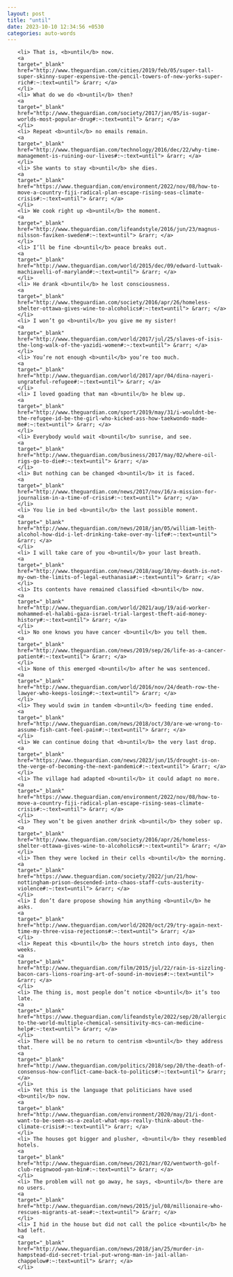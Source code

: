 ```yaml
---
layout: post
title: "until"
date: 2023-10-10 12:34:56 +0530
categories: auto-words
---
```

<ol>

    <li> That is, <b>until</b> now.
    <a 
    target="_blank" 
    href="http://www.theguardian.com/cities/2019/feb/05/super-tall-super-skinny-super-expensive-the-pencil-towers-of-new-yorks-super-rich#:~:text=until"> &rarr; </a>
    </li>
    <li> What do we do <b>until</b> then?
    <a 
    target="_blank" 
    href="http://www.theguardian.com/society/2017/jan/05/is-sugar-worlds-most-popular-drug#:~:text=until"> &rarr; </a>
    </li>
    <li> Repeat <b>until</b> no emails remain.
    <a 
    target="_blank" 
    href="http://www.theguardian.com/technology/2016/dec/22/why-time-management-is-ruining-our-lives#:~:text=until"> &rarr; </a>
    </li>
    <li> She wants to stay <b>until</b> she dies.
    <a 
    target="_blank" 
    href="https://www.theguardian.com/environment/2022/nov/08/how-to-move-a-country-fiji-radical-plan-escape-rising-seas-climate-crisis#:~:text=until"> &rarr; </a>
    </li>
    <li> We cook right up <b>until</b> the moment.
    <a 
    target="_blank" 
    href="http://www.theguardian.com/lifeandstyle/2016/jun/23/magnus-nilsson-faviken-sweden#:~:text=until"> &rarr; </a>
    </li>
    <li> I’ll be fine <b>until</b> peace breaks out.
    <a 
    target="_blank" 
    href="http://www.theguardian.com/world/2015/dec/09/edward-luttwak-machiavelli-of-maryland#:~:text=until"> &rarr; </a>
    </li>
    <li> He drank <b>until</b> he lost consciousness.
    <a 
    target="_blank" 
    href="http://www.theguardian.com/society/2016/apr/26/homeless-shelter-ottawa-gives-wine-to-alcoholics#:~:text=until"> &rarr; </a>
    </li>
    <li> I won’t go <b>until</b> you give me my sister!
    <a 
    target="_blank" 
    href="http://www.theguardian.com/world/2017/jul/25/slaves-of-isis-the-long-walk-of-the-yazidi-women#:~:text=until"> &rarr; </a>
    </li>
    <li> You’re not enough <b>until</b> you’re too much.
    <a 
    target="_blank" 
    href="http://www.theguardian.com/world/2017/apr/04/dina-nayeri-ungrateful-refugee#:~:text=until"> &rarr; </a>
    </li>
    <li> I loved goading that man <b>until</b> he blew up.
    <a 
    target="_blank" 
    href="http://www.theguardian.com/sport/2019/may/31/i-wouldnt-be-the-refugee-id-be-the-girl-who-kicked-ass-how-taekwondo-made-me#:~:text=until"> &rarr; </a>
    </li>
    <li> Everybody would wait <b>until</b> sunrise, and see.
    <a 
    target="_blank" 
    href="http://www.theguardian.com/business/2017/may/02/where-oil-rigs-go-to-die#:~:text=until"> &rarr; </a>
    </li>
    <li> But nothing can be changed <b>until</b> it is faced.
    <a 
    target="_blank" 
    href="http://www.theguardian.com/news/2017/nov/16/a-mission-for-journalism-in-a-time-of-crisis#:~:text=until"> &rarr; </a>
    </li>
    <li> You lie in bed <b>until</b> the last possible moment.
    <a 
    target="_blank" 
    href="http://www.theguardian.com/news/2018/jan/05/william-leith-alcohol-how-did-i-let-drinking-take-over-my-life#:~:text=until"> &rarr; </a>
    </li>
    <li> I will take care of you <b>until</b> your last breath.
    <a 
    target="_blank" 
    href="http://www.theguardian.com/news/2018/aug/10/my-death-is-not-my-own-the-limits-of-legal-euthanasia#:~:text=until"> &rarr; </a>
    </li>
    <li> Its contents have remained classified <b>until</b> now.
    <a 
    target="_blank" 
    href="http://www.theguardian.com/world/2021/aug/19/aid-worker-mohammed-el-halabi-gaza-israel-trial-largest-theft-aid-money-history#:~:text=until"> &rarr; </a>
    </li>
    <li> No one knows you have cancer <b>until</b> you tell them.
    <a 
    target="_blank" 
    href="http://www.theguardian.com/news/2019/sep/26/life-as-a-cancer-patient#:~:text=until"> &rarr; </a>
    </li>
    <li> None of this emerged <b>until</b> after he was sentenced.
    <a 
    target="_blank" 
    href="http://www.theguardian.com/world/2016/nov/24/death-row-the-lawyer-who-keeps-losing#:~:text=until"> &rarr; </a>
    </li>
    <li> They would swim in tandem <b>until</b> feeding time ended.
    <a 
    target="_blank" 
    href="http://www.theguardian.com/news/2018/oct/30/are-we-wrong-to-assume-fish-cant-feel-pain#:~:text=until"> &rarr; </a>
    </li>
    <li> We can continue doing that <b>until</b> the very last drop.
    <a 
    target="_blank" 
    href="https://www.theguardian.com/news/2023/jun/15/drought-is-on-the-verge-of-becoming-the-next-pandemic#:~:text=until"> &rarr; </a>
    </li>
    <li> The village had adapted <b>until</b> it could adapt no more.
    <a 
    target="_blank" 
    href="https://www.theguardian.com/environment/2022/nov/08/how-to-move-a-country-fiji-radical-plan-escape-rising-seas-climate-crisis#:~:text=until"> &rarr; </a>
    </li>
    <li> They won’t be given another drink <b>until</b> they sober up.
    <a 
    target="_blank" 
    href="http://www.theguardian.com/society/2016/apr/26/homeless-shelter-ottawa-gives-wine-to-alcoholics#:~:text=until"> &rarr; </a>
    </li>
    <li> Then they were locked in their cells <b>until</b> the morning.
    <a 
    target="_blank" 
    href="https://www.theguardian.com/society/2022/jun/21/how-nottingham-prison-descended-into-chaos-staff-cuts-austerity-violence#:~:text=until"> &rarr; </a>
    </li>
    <li> I don’t dare propose showing him anything <b>until</b> he asks.
    <a 
    target="_blank" 
    href="http://www.theguardian.com/world/2020/oct/29/try-again-next-time-my-three-visa-rejections#:~:text=until"> &rarr; </a>
    </li>
    <li> Repeat this <b>until</b> the hours stretch into days, then weeks.
    <a 
    target="_blank" 
    href="http://www.theguardian.com/film/2015/jul/22/rain-is-sizzling-bacon-cars-lions-roaring-art-of-sound-in-movies#:~:text=until"> &rarr; </a>
    </li>
    <li> The thing is, most people don’t notice <b>until</b> it’s too late.
    <a 
    target="_blank" 
    href="https://www.theguardian.com/lifeandstyle/2022/sep/20/allergic-to-the-world-multiple-chemical-sensitivity-mcs-can-medicine-help#:~:text=until"> &rarr; </a>
    </li>
    <li> There will be no return to centrism <b>until</b> they address that.
    <a 
    target="_blank" 
    href="http://www.theguardian.com/politics/2018/sep/20/the-death-of-consensus-how-conflict-came-back-to-politics#:~:text=until"> &rarr; </a>
    </li>
    <li> Yet this is the language that politicians have used <b>until</b> now.
    <a 
    target="_blank" 
    href="http://www.theguardian.com/environment/2020/may/21/i-dont-want-to-be-seen-as-a-zealot-what-mps-really-think-about-the-climate-crisis#:~:text=until"> &rarr; </a>
    </li>
    <li> The houses got bigger and plusher, <b>until</b> they resembled hotels.
    <a 
    target="_blank" 
    href="http://www.theguardian.com/news/2021/mar/02/wentworth-golf-club-reignwood-yan-bin#:~:text=until"> &rarr; </a>
    </li>
    <li> The problem will not go away, he says, <b>until</b> there are no users.
    <a 
    target="_blank" 
    href="http://www.theguardian.com/news/2015/jul/08/millionaire-who-rescues-migrants-at-sea#:~:text=until"> &rarr; </a>
    </li>
    <li> I hid in the house but did not call the police <b>until</b> he had left.
    <a 
    target="_blank" 
    href="http://www.theguardian.com/news/2018/jan/25/murder-in-hampstead-did-secret-trial-put-wrong-man-in-jail-allan-chappelow#:~:text=until"> &rarr; </a>
    </li>